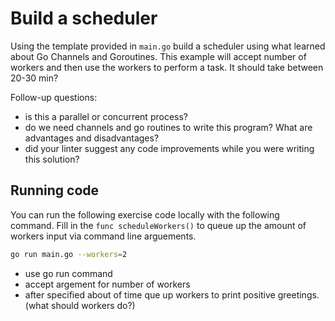 # Build a scheduler

Using the template provided in `main.go` build a scheduler using what learned about Go Channels and Goroutines. This example will accept number of 
workers and then use the workers to perform a task. It should take between 20-30 min? 
<!-- how long should this take -->

Follow-up questions: 
- is this a parallel or concurrent process?
- do we need channels and go routines to write this program? What are advantages and disadvantages?
- did your linter suggest any code improvements while you were writing this solution? 

## Running code

You can run the following exercise code locally with the following command. Fill in the `func scheduleWorkers()` to queue up the amount
of workers input via command line arguements.

```bash
go run main.go --workers=2 
```

* use go run command
* accept argement for number of workers
* after specified about of time que up workers to print positive greetings. (what should workers do?)
